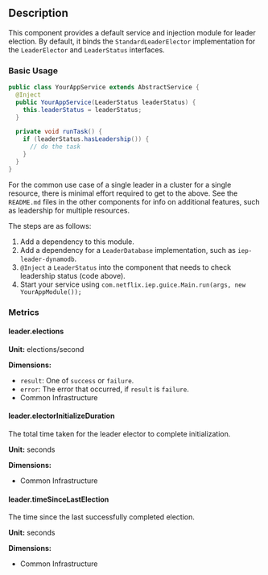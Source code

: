
## Description

This component provides a default service and injection module for leader election. By default, it
binds the `StandardLeaderElector` implementation for the `LeaderElector` and `LeaderStatus`
interfaces.

### Basic Usage

```java
public class YourAppService extends AbstractService {
  @Inject
  public YourAppService(LeaderStatus leaderStatus) {
    this.leaderStatus = leaderStatus;
  }

  private void runTask() {
    if (leaderStatus.hasLeadership()) {
      // do the task
    }
  }
}
```

For the common use case of a single leader in a cluster for a single resource, there is minimal
effort required to get to the above. See the `README.md` files in the other components for info on
additional features, such as leadership for multiple resources.

The steps are as follows:

1. Add a dependency to this module.
2. Add a dependency for a `LeaderDatabase` implementation, such as `iep-leader-dynamodb`.
3. `@Inject` a `LeaderStatus` into the component that needs to check leadership status (code above).
4. Start your service using `com.netflix.iep.guice.Main.run(args, new YourAppModule());`

### Metrics

#### leader.elections

**Unit:** elections/second

**Dimensions:**

* `result`: One of `success` or `failure`.
* `error`: The error that occurred, if `result` is `failure`.
* Common Infrastructure

#### leader.electorInitializeDuration

The total time taken for the leader elector to complete initialization.

**Unit:** seconds

**Dimensions:**

* Common Infrastructure

#### leader.timeSinceLastElection

The time since the last successfully completed election.

**Unit:** seconds 

**Dimensions:**

* Common Infrastructure
